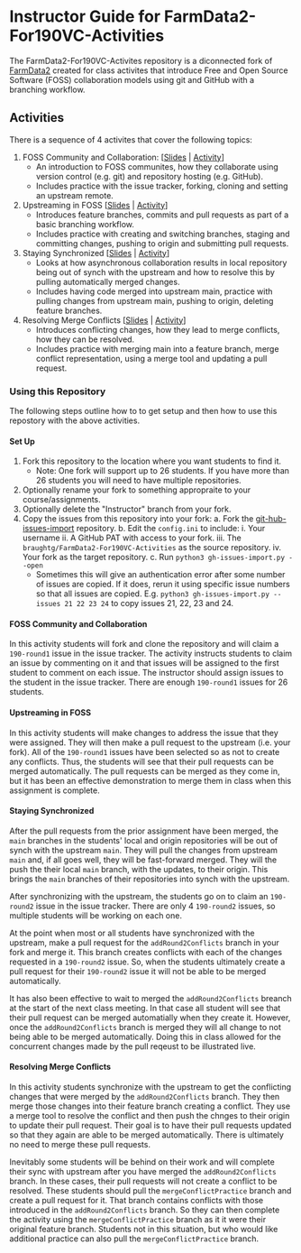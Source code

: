# Instructor Guide for FarmData2-For190VC-Activities

The FarmData2-For190VC-Activites repository is a diconnected fork of [FarmData2](https://github.com/DickinsonCollege/FarmData2) created for class activites that introduce Free and Open Source Software (FOSS) collaboration models using git and GitHub with a branching workflow.  

## Activities

There is a sequence of 4 activites that cover the following topics:

1. FOSS Community and Collaboration: [[Slides](https://dickinson-comp190.github.io/website/materials/07-S-VCI-CommCollab.pptx) | [Activity](https://dickinson-comp190.github.io/website/materials/07-A-VCI-CommCollab.docx)]
   * An introduction to FOSS communites, how they collaborate using version control (e.g. git) and repository hosting (e.g. GitHub).
   * Includes practice with the issue tracker, forking, cloning and setting an upstream remote.
2. Upstreaming in FOSS [[Slides](https://dickinson-comp190.github.io/website/materials/08-S-VCII-Upstreaming.pptx) | [Activity](https://dickinson-comp190.github.io/website/materials/08-A-VCII-Upstreaming.docx)]
   * Introduces feature branches, commits and pull requests as part of a basic branching workflow.
   * Includes practice with creating and switching branches, staging and committing changes, pushing to origin and submitting pull requests. 
3. Staying Synchronized [[Slides](https://dickinson-comp190.github.io/website/materials/09-S-VCIII-SynchWithUpstream.pptx) | [Activity](https://dickinson-comp190.github.io/website/materials/09-A-VCIII-SynchWithUpstream.docx)]
   * Looks at how asynchronous collaboration results in local repository being out of synch with the upstream and how to resolve this by pulling automatically merged changes.
   * Includes having code merged into upstream main, practice with pulling changes from upstream main, pushing to origin, deleting feature branches.
4. Resolving Merge Conflicts [[Slides](https://dickinson-comp190.github.io/website/materials/10-S-VCIV-MergeConflicts.pptx) | [Activity](https://dickinson-comp190.github.io/website/materials/10-A-VCIV-MergeConflicts.docx)]
   * Introduces conflicting changes, how they lead to merge conflicts, how they can be resolved.
   * Includes practice with merging main into a feature branch, merge conflict representation, using a merge tool and updating a pull request.

### Using this Repository

The following steps outline how to to get setup and then how to use this repostory with the above activities.

#### Set Up

1. Fork this repository to the location where you want students to find it.
   * Note: One fork will support up to 26 students. If you have more than 26 students you will need to have multiple repositories.
3. Optionally rename your fork to something appropraite to your course/assignments.
4. Optionally delete the "Instructor" branch from your fork.
5. Copy the issues from this repository into your fork:
   a. Fork the [git-hub-issues-import](https://github.com/IQAndreas/github-issues-import) repository.
   b. Edit the `config.ini` to include:
      i. Your username
      ii. A GitHub PAT with access to your fork.
      iii. The `braughtg/FarmData2-For190VC-Activities` as the source repository.
      iv. Your fork as the target repository.
   c. Run `python3 gh-issues-import.py --open`
      * Sometimes this will give an authentication error after some number of issues are copied.  If it does, rerun it using specific issue numbers so that all issues are copied. E.g. `python3 gh-issues-import.py --issues 21 22 23 24` to copy issues 21, 22, 23 and 24.

#### FOSS Community and Collaboration

In this activity students will fork and clone the repository and will claim a `190-round1` issue in the issue tracker.  The activity instructs students to claim an issue by commenting on it and that issues will be assigned to the first student to comment on each issue.  The instructor should assign issues to the student in the issue tracker.  There are enough `190-round1` issues for 26 students.

#### Upstreaming in FOSS

In this activity students will make changes to address the issue that they were assigned. They will then make a pull request to the upstream (i.e. your fork).  All of the `190-round1` issues have been selected so as not to create any conflicts.  Thus, the students will see that their pull requests can be merged automatically. The pull requests can be merged as they come in, but it has been an effective demonstration to merge them in class when this assignment is complete.

#### Staying Synchronized ####

After the pull requests from the prior assignment have been merged, the `main` branches in the students' local and origin repositories will be out of synch with the upstream `main`.  They will pull the changes from upstream `main` and, if all goes well, they will be fast-forward merged.  They will the push the their local `main` branch, with the updates, to their origin.  This brings the `main` branches of their repositories into synch with the upstream.

After synchronizing with the upstream, the students go on to claim an `190-round2` issue in the issue tracker.  There are only 4 `190-round2` issues, so multiple students will be working on each one.

At the point when most or all students have synchronized with the upstream, make a pull request for the `addRound2Conflicts` branch in your fork and merge it. This branch creates conflicts with each of the changes requested in a `190-round2` issue.  So, when the students ultimately create a pull request for their `190-round2` issue it will not be able to be merged automatically.  

It has also been effective to wait to merged the `addRound2Conflicts` breanch at the start of the next class meeting. In that case all student will see that their pull request can be merged automatially when they create it.  However, once the `addRound2Conflicts` branch is merged they will all change to not being able to be merged automatically.  Doing this in class allowed for the concurrent changes made by the pull reqeust to be illustrated live.

#### Resolving Merge Conflicts

In this activity students synchronize with the upstream to get the conflicting changes that were merged by the `addRound2Conflicts` branch. They then merge those changes into their feature branch creating a conflict.  They use a merge tool to resolve the conflict and then push the chnges to their origin to update their pull request.  Their goal is to have their pull requests updated so that they again are able to be merged automatically.  There is ultimately no need to merge these pull requests.

Inevitably some students will be behind on their work and will complete their sync with upstream after you have merged the `addRound2Conflicts` branch.  In these cases, their pull requests will not create a conflict to be resolved.  These students should pull the `mergeConflictPractice` branch and create a pull request for it.  That branch contains conflicts with those introduced in the `addRound2Conflicts` branch.  So they can then complete the activity using the `mergeConflictPractice` branch as it it were their original feature branch. Students not in this situation, but who would like additional practice can also pull the `mergeConflictPractice` branch.
